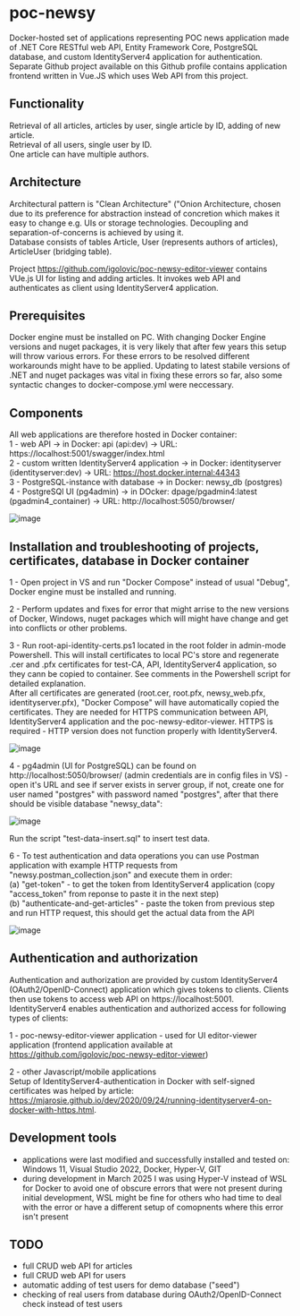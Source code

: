 # poc-newsy
Docker-hosted set of applications representing POC news application made of .NET Core RESTful web API, Entity Framework Core, PostgreSQL database, and custom IdentityServer4 application for authentication. Separate Github project available on this Github profile contains application frontend written in Vue.JS which uses Web API from this project.   

## Functionality
Retrieval of all articles, articles by user, single article by ID, adding of new article.   
Retrieval of all users, single user by ID.   
One article can have multiple authors.   
   
## Architecture   
Architectural pattern is "Clean Architecture" ("Onion Architecture, chosen due to its preference for abstraction instead of concretion which makes it easy to change e.g. UIs or storage technologies. Decoupling and separation-of-concerns is achieved by using it.    
Database consists of tables Article, User (represents authors of articles), ArticleUser (bridging table).    
   
Project https://github.com/igolovic/poc-newsy-editor-viewer contains VUe.js UI for listing and adding articles. It invokes web API and authenticates as client using IdentityServer4 application.   
   
## Prerequisites
Docker engine must be installed on PC. 
With changing Docker Engine versions and nuget packages, it is very likely that after few years this setup will throw various errors. For these errors to be resolved different workarounds might have to be applied. Updating to latest stabile versions of .NET and nuget packages was vital in fixing these errors so far, also some syntactic changes to docker-compose.yml were neccessary.    
   
## Components
All web applications are therefore hosted in Docker container:    
1 - web API -> in Docker: api (api:dev) -> URL: https://localhost:5001/swagger/index.html     
2 - custom written IdentityServer4 application -> in Docker: identityserver (identityserver:dev) -> URL: https://host.docker.internal:44343    
3 - PostgreSQL-instance with database -> in Docker: newsy_db (postgres)    
4 - PostgreSQl UI (pg4admin) -> in DOcker: dpage/pgadmin4:latest (pgadmin4_container) -> URL: http://localhost:5050/browser/    
     
![image](https://github.com/user-attachments/assets/eeb1718d-d1c3-4139-a2e9-405c9cc0d2c8)
       
## Installation and troubleshooting of projects, certificates, database in Docker container
1 - Open project in VS and run "Docker Compose" instead of usual "Debug", Docker engine must be installed and running.     
   
2 - Perform updates and fixes for error that might arrise to the new versions of Docker, Windows, nuget packages which will might have change and get into conflicts or other problems.     
    
3 - Run root-api-identity-certs.ps1 located in the root folder in admin-mode Powershell. This will install certificates to local PC's store and regenerate .cer and .pfx certificates for test-CA, API, IdentityServer4 application, so they cann be copied to container. See comments in the Powershell script for detailed explanation.    
After all certificates are generated (root.cer, root.pfx, newsy_web.pfx, identityserver.pfx), "Docker Compose" will have automatically copied the certificates. They are needed for HTTPS communication between API, IdentityServer4 application and the poc-newsy-editor-viewer. HTTPS is required - HTTP version does not function properly with IdentityServer4.   
    
![image](https://github.com/user-attachments/assets/4222999f-8afc-4815-82f5-71442ed54717)
        
4 - pg4admin (UI for PostgreSQL) can be found on http://localhost:5050/browser/ (admin credentials are in config files in VS) - open it's URL and see if server exists in server group, if not, create one for user named "postgres" with password named "postgres", after that there should be visible database "newsy_data":    
    
![image](https://github.com/user-attachments/assets/40b52f5d-eecb-4bd5-9126-a3a5b7a9d1a5)
    
Run the script "test-data-insert.sql" to insert test data.    
   
6 - To test authentication and data operations you can use Postman application with example HTTP requests from "newsy.postman_collection.json" and execute them in order:   
(a) "get-token" - to get the token from IdentityServer4 application (copy "access_token" from reponse to paste it in the next step)   
(b) "authenticate-and-get-articles" - paste the token from previous step and run HTTP request, this should get the actual data from the API   
   
![image](https://github.com/user-attachments/assets/0c9f2771-236d-4f42-869d-27f409671560)   
   
## Authentication and authorization
Authentication and authorization are provided by custom IdentityServer4 (OAuth2/OpenID-Connect) application which gives tokens to clients. Clients then use tokens to access web API on https://localhost:5001.   
IdentityServer4 enables authentication and authorized access for following types of clients:    
    
1 - poc-newsy-editor-viewer application - used for UI editor-viewer application (frontend application available at https://github.com/igolovic/poc-newsy-editor-viewer)    
    
2 - other Javascript/mobile applications     
Setup of IdentityServer4-authentication in Docker with self-signed certificates was helped by article: https://mjarosie.github.io/dev/2020/09/24/running-identityserver4-on-docker-with-https.html.           
    
## Development tools
- applications were last modified and successfully installed and tested on: Windows 11, Visual Studio 2022, Docker, Hyper-V, GIT   
- during development in March 2025 I was using Hyper-V instead of WSL for Docker to avoid one of obscure errors that were not present during initial development, WSL might be fine for others who had time to deal with the error or have a different setup of comopnents where this error isn't present    
       
## TODO
- full CRUD web API for articles    
- full CRUD web API for users    
- automatic adding of test users for demo database ("seed")    
- checking of real users from database during OAuth2/OpenID-Connect check instead of test users    
